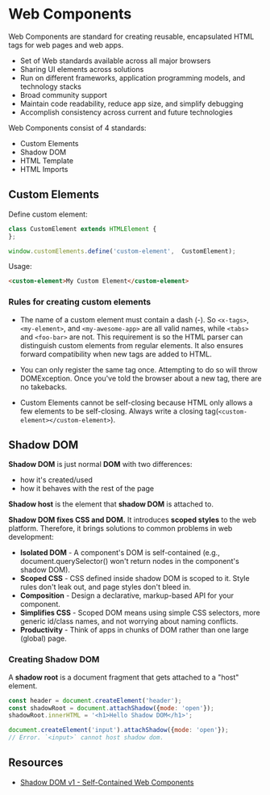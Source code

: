 # Web Components

Web Components are standard for creating reusable, encapsulated HTML tags for web pages and web apps.

- Set of Web standards available across all major browsers
- Sharing UI elements across solutions
- Run on different frameworks, application programming models, and technology stacks
- Broad community support
- Maintain code readability, reduce app size, and simplify debugging
- Accomplish consistency across current and future technologies

Web Components consist of 4 standards:

- Custom Elements
- Shadow DOM
- HTML Template
- HTML Imports

## Custom Elements

Define custom element:

```js
class CustomElement extends HTMLElement {
};

window.customElements.define('custom-element',  CustomElement);
```

Usage:

```html
<custom-element>My Custom Element</custom-element>
```

### Rules for creating custom elements

- The name of a custom element must contain a dash (-). So `<x-tags>`, `<my-element>`, and `<my-awesome-app>` are all valid names, while `<tabs>` and `<foo-bar>` are not. This requirement is so the HTML parser can distinguish custom elements from regular elements. It also ensures forward compatibility when new tags are added to HTML.

- You can only register the same tag once. Attempting to do so will throw DOMException. Once you've told the browser about a new tag, there are no takebacks.

- Custom Elements cannot be self-closing because HTML only allows a few elements to be self-closing. Always write a closing tag(`<custom-element></custom-element>`).

## Shadow DOM

**Shadow DOM** is just normal **DOM** with two differences:
- how it's created/used
- how it behaves with the rest of the page

**Shadow host** is the element that **shadow DOM** is attached to.

**Shadow DOM fixes CSS and DOM.** It introduces **scoped styles** to the web platform. Therefore, it brings solutions to common problems in web development:

- **Isolated DOM** - A component's DOM is self-contained (e.g., document.querySelector() won't return nodes in the component's shadow DOM).
- **Scoped CSS** - CSS defined inside shadow DOM is scoped to it. Style rules don't leak out, and page styles don't bleed in.
- **Composition** - Design a declarative, markup-based API for your component.
- **Simplifies CSS** - Scoped DOM means using simple CSS selectors, more generic id/class names, and not worrying about naming conflicts.
- **Productivity** - Think of apps in chunks of DOM rather than one large (global) page.


### Creating Shadow DOM

A **shadow root** is a document fragment that gets attached to a "host" element.

```js
const header = document.createElement('header');
const shadowRoot = document.attachShadow({mode: 'open'});
shadowRoot.innerHTML = '<h1>Hello Shadow DOM</h1>';
```

```js
document.createElement('input').attachShadow({mode: 'open'});
// Error. `<input>` cannot host shadow dom.
```

## Resources

- [Shadow DOM v1 - Self-Contained Web Components](https://web.dev/shadowdom-v1/)




